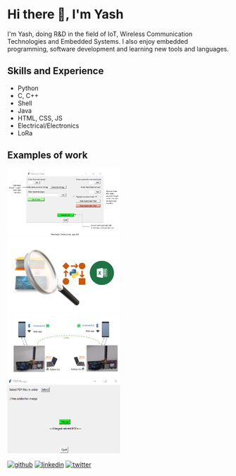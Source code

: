 # Hi there 👋, I'm Yash
I'm Yash, doing R&D in the field of IoT, Wireless Communication Technologies and Embedded Systems. I also enjoy embedded programming, software development and learning new tools and languages.

## Skills and Experience
* Python
* C, C++
* Shell
* Java
* HTML, CSS, JS
* Electrical/Electronics
* LoRa

## Examples of work
<a href="https://github.com/yashfafola/Meshtastic-Data-Processing"><img src="https://github.com/yashfafola/Meshtastic-Data-Processing/blob/master/image/meshtastic_tester_GUI.png" width="256" />
<a href="https://github.com/yashfafola/Meshtastic-Data-Processing"><img src="https://github.com/yashfafola/yashfafola/blob/master/dataprocess.png" width="256" />
<a href="https://github.com/yashfafola/Meshtastic-device-1.2.65.0adc5ce"><img src="https://github.com/yashfafola/yashfafola/blob/master/LoRa_meshtastic_p2p_illustration.png" width="256" />
<a href="https://github.com/yashfafola/pdfmerger"><img src="https://github.com/yashfafola/pdfmerger/blob/master/images/PDF%20merger%20result.png" width="256" />

[<img src='https://cdn.jsdelivr.net/npm/simple-icons@3.0.1/icons/github.svg' alt='github' height='40'>](https://github.com/yashfafola)  [<img src='https://cdn.jsdelivr.net/npm/simple-icons@3.0.1/icons/linkedin.svg' alt='linkedin' height='40'>](https://www.linkedin.com/in/yashfafolawala/)  [<img src='https://cdn.jsdelivr.net/npm/simple-icons@3.0.1/icons/twitter.svg' alt='twitter' height='40'>](https://twitter.com/@YashFafola)

<!--
**yashfafola/yashfafola** is a ✨ _special_ ✨ repository because its `README.md` (this file) appears on your GitHub profile.

Here are some ideas to get you started:

- 🔭 I’m currently working on ...
- 🌱 I’m currently learning ...
- 👯 I’m looking to collaborate on ...
- 🤔 I’m looking for help with ...
- 💬 Ask me about ...
- 📫 How to reach me: ...
- 😄 Pronouns: ...
- ⚡ Fun fact: ...
-->
